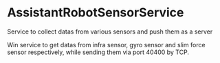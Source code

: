 # AssistantRobotSensorService
Service to collect datas from various sensors and push them as a server

Win service to get datas from infra sensor, gyro sensor and slim force sensor respectively, while sending them via port 40400 by TCP.
